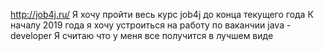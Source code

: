 http://job4j.ru/
Я хочу пройти весь курс job4j до конца текущего года
К началу 2019 года я хочу устроиться на работу по ваканчии java - developer
Я считаю что у меня все получится в лучшем виде